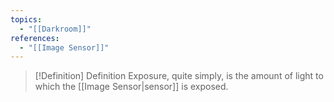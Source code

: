 ```yaml
---
topics:
  - "[[Darkroom]]"
references:
  - "[[Image Sensor]]"
---
```

>[!Definition] Definition
>Exposure, quite simply, is the amount of light to which the [[Image Sensor|sensor]] is exposed.

